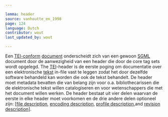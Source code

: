 ```yaml
---

lemma: header
source: vanhoutte_en_1998
page: 124
language: Dutch
contributor: wout
last_updated_by: wout

---
```


Een [TEI-conform](TEIConformant) [document](document.html) onderscheidt zich van een gewoon [SGML](SGML.html) document door de aanwezigheid van een header die door de core tag sets wordt opgelegd. The [TEI](TEI.html)-header is de eerste poging om documentatie over een elektronische [tekst](text.html) in-file vast te leggen zodat het door dezelfde software behandeld kan worden die ook de tekst behandelt. De header moet metadata bevatten die van belang zijn voor o.a. bibliothecarissen die de elektronische tekst willen catalogiseren en voor wetenschappers die met het document willen werken. De header bestaat uit vier delen waarvan de eerste in elke header moet voorkomen en de drie andere delen optioneel zijn: [[file description](fileDescription.html), [encoding description](encodingDescription.html), [profile description](profileDescription.html),and [revision description](revisionDescription.html)].
